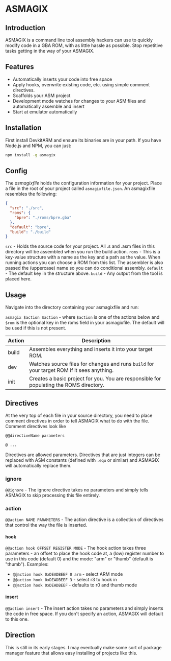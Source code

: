 # ASMAGIX

## Introduction
ASMAGIX is a command line tool assembly hackers can use to quickly modify code in a GBA ROM, with as little hassle as possible. Stop repetitive tasks getting in the way of your ASMAGIX.

## Features
- Automatically inserts your code into free space
- Apply hooks, overwrite existing code, etc. using simple comment directives.
- Scaffolds your ASM project
- Development mode watches for changes to your ASM files and automatically assemble and insert
- Start at emulator automatically

## Installation
First install DevkitARM and ensure its binaries are in your path.
If you have Node.js and NPM, you can just:
````bash
npm install -g asmagix
````

## Config
The *asmagixfile* holds the configuration information for your project. Place a file in the root of your project called `asmagixfile.json`. An asmagixfile resembles the following:

````json
{
  "src": "./src",
  "roms": {
    "bpre": "./roms/bpre.gba"
  },
  "default": "bpre",
  "build": "./build"
}
````

`src` - Holds the source code for your project. All .s and .asm files in this directory will be assembled when you run the build action.
`roms` - This is a key-value structure with a name as the key and a path as the value. When running actions you can choose a ROM from this list. The assembler is also passed the (uppercase) name so you can do conditional assembly.
`default` - The default key in the structure above.
`build` - Any output from the tool is placed here.

## Usage
Navigate into the directory containing your asmagixfile and run:

`asmagix $action $action` - where `$action` is one of the actions below and `$rom` is the optional key in the roms field in your asmagixfile. The default will be used if this is not present.

| Action | Description |
|--------|-------------|
| build  | Assembles everything and inserts it into your target ROM. |
| dev    | Watches source files for changes and runs `build` for your target ROM if it sees anything. |
| init   | Creates a basic project for you. You are responsible for populating the ROMS directory. |

## Directives
At the very top of each file in your source directory, you need to place comment directives in order to tell ASMAGIX what to do with the file. Comment directives look like

````asm
@@directiveName parameters

@ ...
````

Directives are allowed parameters. Directives that are just integers can be replaced with ASM constants (defined with `.equ` or similar) and ASMAGIX will automatically replace them.

### ignore
`@@ignore` - The ignore directive takes no parameters and simply tells ASMAGIX to skip processing this file entirely.

### action
`@@action NAME PARAMETERS` - The action directive is a collection of directives that control the way the file is inserted.

#### hook
`@@action hook OFFSET REGISTER MODE` - The hook action takes three parameters - an offset to place the hook code at, a (low) register number to use in this code (default 0) and the mode: "arm" or "thumb" (default is "thumb").
Examples:

- `@@action hook 0xDEADBEEF 0 arm` - select ARM mode
- `@@action hook 0xDEADBEEF 3` - select r3 to hook in
- `@@action hook 0xDEADBEEF` - defaults to r0 and thumb mode

#### insert
`@@action insert` - The insert action takes no parameters and simply inserts the code in free space. If you don't specify an action, ASMAGIX will default to this one.

## Direction
This is still in its early stages. I may eventually make some sort of package manager feature that allows easy installing of projects like this.